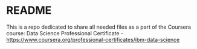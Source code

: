 # README

This is a repo dedicated to share all needed files as a part of the Coursera course: Data Science Professional Certificate - 
https://www.coursera.org/professional-certificates/ibm-data-science
